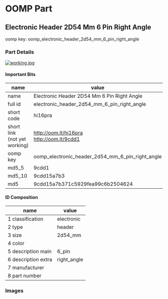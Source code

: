 # OOMP Part  
## Electronic Header 2D54 Mm 6 Pin Right Angle  
  
oomp key: oomp_electronic_header_2d54_mm_6_pin_right_angle  
  
### Part Details  
  
[![working.jpg](working_600.jpg)](working.jpg)  
  
#### Important Bits  
| name | value | 
| --- | --- | 
| name | Electronic Header 2D54 Mm 6 Pin Right Angle | 
| full id | electronic_header_2d54_mm_6_pin_right_angle | 
| short code | hi16pra | 
| short link<br>(not yet working) | http://oom.lt/hi16pra<br>http://oom.lt/9cdd1 | 
| oomp key | oomp_electronic_header_2d54_mm_6_pin_right_angle | 
| md5_5 | 9cdd1 | 
| md5_10 | 9cdd15a7b3 | 
| md5 | 9cdd15a7b371c5929fea99c6b2504624 | 
#### ID Composition  
| name | value | 
| --- | --- | 
| 1 classification | electronic | 
| 2 type | header | 
| 3 size | 2d54_mm | 
| 4 color |  | 
| 5 description main | 6_pin | 
| 6 description extra | right_angle | 
| 7 manufacturer |  | 
| 8 part number |  | 
### Images  
